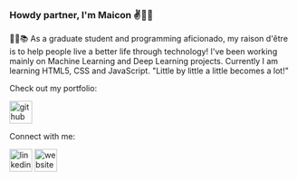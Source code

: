 ### Howdy partner, I'm Maicon ✌️:man_technologist:

:scientist::books: As a graduate student and programming aficionado, my raison d'être is to help people live a better life through technology! I've been working mainly on Machine Learning and Deep Learning projects. Currently I am learning HTML5, CSS and JavaScript. "Little by little a little becomes a lot!"  

Check out my portfolio:

[<img src='https://cdn.jsdelivr.net/npm/simple-icons@3.0.1/icons/github.svg' alt='github' height='40'>](https://polymathing.github.io/Maicon_Portfolio/)  

Connect with me:

[<img src='https://cdn.jsdelivr.net/npm/simple-icons@3.0.1/icons/linkedin.svg' alt='linkedin' height='40'>](https://www.linkedin.com/in/maiconr/)  [<img src='https://cdn.jsdelivr.net/npm/simple-icons@3.0.1/icons/icloud.svg' alt='website' height='40'>](https://maiconrodrigues.net/)
